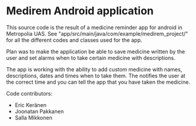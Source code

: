 # Medirem Android application
This source code is the result of a medicine reminder app for android in Metropolia UAS.
See "app/src/main/java/com/example/medirem_project/" for all the different codes and classes used for the app.

Plan was to make the application be able to save medicine written by the user and set alarms when to take certain medicine with descriptions.

The app is working with the ability to add custom medicine with names, descriptions, dates and times when to take them. The notifies the user at the correct time and you can tell the app that you have taken the medicine.

Code contributors:
* Eric Keränen
* Joonatan Pakkanen
* Salla Mikkonen
